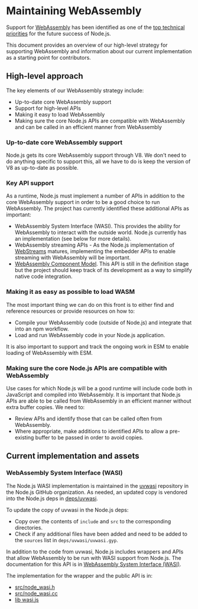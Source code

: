# Maintaining WebAssembly

Support for [WebAssembly](https://webassembly.org/)
has been identified as one of the
[top technical priorities](https://github.com/nodejs/node/blob/master/doc/contributing/technical-priorities.md#webassembly)
for the future success of Node.js.

This document provides an overview of our high-level strategy for
supporting WebAssembly and information about our current implementation
as a starting point for contributors.

## High-level approach

The key elements of our WebAssembly strategy include:

* Up-to-date core WebAssembly support
* Support for high-level APIs
* Making it easy to load WebAssembly
* Making sure the core Node.js APIs are compatible with WebAssembly
  and can be called in an efficient manner from WebAssembly

### Up-to-date core WebAssembly support

Node.js gets its core WebAssembly support through V8. We don't need
to do anything specific to support this, all we have to do is keep
the version of V8 as up-to-date as possible.

### Key API support

As a runtime, Node.js must implement a number of APIs in addition
to the core WebAssembly support in order to be a good choice to run
WebAssembly. The project has currently identified these additional
APIs as important:

* WebAssembly System Interface (WASI). This provides the ability for
  WebAssembly to interact with the outside world. Node.js currently
  has an implementation (see below for more details).
* WebAssembly streaming APIs - As the Node.js implementation of
  [WebStreams](https://nodejs.org/api/webstreams.html) matures,
  implementing the embedder APIs to enable streaming with WebAssembly
  will be important.
* [WebAssembly Component Model](https://github.com/WebAssembly/component-model/).
  This API is still in the definition stage but the project should
  keep track of its development as a way to simplify native code
  integration.

### Making it as easy as possible to load WASM

The most important thing we can do on this front is to either find and
reference resources or provide resources on how to:

* Compile your WebAssembly code (outside of Node.js) and integrate that
  into an npm workflow.
* Load and run WebAssembly code in your Node.js application.

It is also important to support and track the ongoing work in ESM to enable
loading of WebAssembly with ESM.

### Making sure the core Node.js APIs are compatible with WebAssembly

Use cases for which Node.js will be a good runtime will include code
both in JavaScript and compiled into WebAssembly. It is important
that Node.js APIs are able to be called from WebAssembly in
an efficient manner without extra buffer copies. We need to:

* Review APIs and identify those that can be called often from
  WebAssembly.
* Where appropriate, make additions to identified APIs to allow
  a pre-existing buffer to be passed in order to avoid copies.

## Current implementation and assets

### WebAssembly System Interface (WASI)

The Node.js WASI implementation is maintained in the
[uvwasi](https://github.com/nodejs/uvwasi) repository in the
Node.js GitHub organization. As needed, an updated copy
is vendored into the Node.js deps in
[deps/uvwasi](https://github.com/nodejs/node/tree/master/deps/uvwasi).

To update the copy of uvwasi in the Node.js deps:

* Copy over the contents of `include` and `src` to the corresponding
  directories.
* Check if any additional files have been added and need to be added
  to the `sources` list in `deps/uvwasi/uvwasi.gyp`.

In addition to the code from uvwasi, Node.js includes wrappers and
APIs that allow WebAssembly to be run with WASI support from Node.js.
The documentation for this API is in
[WebAssembly System Interface (WASI)](https://nodejs.org/api/wasi.html).

The implementation for the wrapper and the public API is in:

* [src/node\_wasi.h](https://github.com/nodejs/node/blob/master/src/node_wasi.h)
* [src/node\_wasi.cc](https://github.com/nodejs/node/blob/master/src/node_wasi.cc)
* [lib wasi.js](https://github.com/nodejs/node/blob/master/lib/wasi.js)
